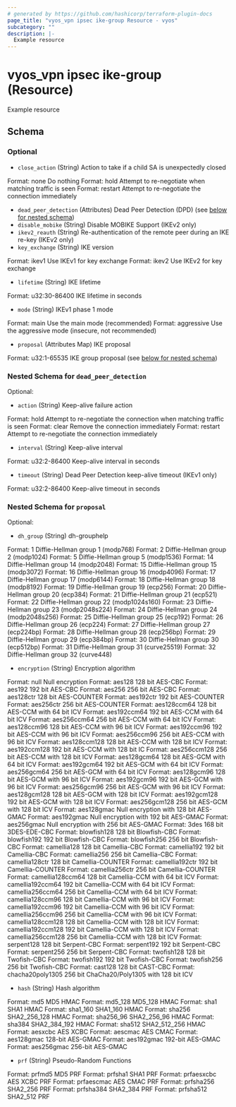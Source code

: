 ```yaml
---
# generated by https://github.com/hashicorp/terraform-plugin-docs
page_title: "vyos_vpn ipsec ike-group Resource - vyos"
subcategory: ""
description: |-
  Example resource
---
```


# vyos_vpn ipsec ike-group (Resource)

Example resource



<!-- schema generated by tfplugindocs -->
## Schema

### Optional

- `close_action` (String) Action to take if a child SA is unexpectedly closed

Format: none
Do nothing
Format: hold
Attempt to re-negotiate when matching traffic is seen
Format: restart
Attempt to re-negotiate the connection immediately
- `dead_peer_detection` (Attributes) Dead Peer Detection (DPD) (see [below for nested schema](#nestedatt--dead_peer_detection))
- `disable_mobike` (String) Disable MOBIKE Support (IKEv2 only)
- `ikev2_reauth` (String) Re-authentication of the remote peer during an IKE re-key (IKEv2 only)
- `key_exchange` (String) IKE version

Format: ikev1
Use IKEv1 for key exchange
Format: ikev2
Use IKEv2 for key exchange
- `lifetime` (String) IKE lifetime

Format: u32:30-86400
IKE lifetime in seconds
- `mode` (String) IKEv1 phase 1 mode

Format: main
Use the main mode (recommended)
Format: aggressive
Use the aggressive mode (insecure, not recommended)
- `proposal` (Attributes Map) IKE proposal

Format: u32:1-65535
IKE group proposal (see [below for nested schema](#nestedatt--proposal))

<a id="nestedatt--dead_peer_detection"></a>
### Nested Schema for `dead_peer_detection`

Optional:

- `action` (String) Keep-alive failure action

Format: hold
Attempt to re-negotiate the connection when matching traffic is seen
Format: clear
Remove the connection immediately
Format: restart
Attempt to re-negotiate the connection immediately
- `interval` (String) Keep-alive interval

Format: u32:2-86400
Keep-alive interval in seconds
- `timeout` (String) Dead Peer Detection keep-alive timeout (IKEv1 only)

Format: u32:2-86400
Keep-alive timeout in seconds


<a id="nestedatt--proposal"></a>
### Nested Schema for `proposal`

Optional:

- `dh_group` (String) dh-grouphelp

Format: 1
Diffie-Hellman group 1 (modp768)
Format: 2
Diffie-Hellman group 2 (modp1024)
Format: 5
Diffie-Hellman group 5 (modp1536)
Format: 14
Diffie-Hellman group 14 (modp2048)
Format: 15
Diffie-Hellman group 15 (modp3072)
Format: 16
Diffie-Hellman group 16 (modp4096)
Format: 17
Diffie-Hellman group 17 (modp6144)
Format: 18
Diffie-Hellman group 18 (modp8192)
Format: 19
Diffie-Hellman group 19 (ecp256)
Format: 20
Diffie-Hellman group 20 (ecp384)
Format: 21
Diffie-Hellman group 21 (ecp521)
Format: 22
Diffie-Hellman group 22 (modp1024s160)
Format: 23
Diffie-Hellman group 23 (modp2048s224)
Format: 24
Diffie-Hellman group 24 (modp2048s256)
Format: 25
Diffie-Hellman group 25 (ecp192)
Format: 26
Diffie-Hellman group 26 (ecp224)
Format: 27
Diffie-Hellman group 27 (ecp224bp)
Format: 28
Diffie-Hellman group 28 (ecp256bp)
Format: 29
Diffie-Hellman group 29 (ecp384bp)
Format: 30
Diffie-Hellman group 30 (ecp512bp)
Format: 31
Diffie-Hellman group 31 (curve25519)
Format: 32
Diffie-Hellman group 32 (curve448)
- `encryption` (String) Encryption algorithm

Format: null
Null encryption
Format: aes128
128 bit AES-CBC
Format: aes192
192 bit AES-CBC
Format: aes256
256 bit AES-CBC
Format: aes128ctr
128 bit AES-COUNTER
Format: aes192ctr
192 bit AES-COUNTER
Format: aes256ctr
256 bit AES-COUNTER
Format: aes128ccm64
128 bit AES-CCM with 64 bit ICV
Format: aes192ccm64
192 bit AES-CCM with 64 bit ICV
Format: aes256ccm64
256 bit AES-CCM with 64 bit ICV
Format: aes128ccm96
128 bit AES-CCM with 96 bit ICV
Format: aes192ccm96
192 bit AES-CCM with 96 bit ICV
Format: aes256ccm96
256 bit AES-CCM with 96 bit ICV
Format: aes128ccm128
128 bit AES-CCM with 128 bit ICV
Format: aes192ccm128
192 bit AES-CCM with 128 bit IC
Format: aes256ccm128
256 bit AES-CCM with 128 bit ICV
Format: aes128gcm64
128 bit AES-GCM with 64 bit ICV
Format: aes192gcm64
192 bit AES-GCM with 64 bit ICV
Format: aes256gcm64
256 bit AES-GCM with 64 bit ICV
Format: aes128gcm96
128 bit AES-GCM with 96 bit ICV
Format: aes192gcm96
192 bit AES-GCM with 96 bit ICV
Format: aes256gcm96
256 bit AES-GCM with 96 bit ICV
Format: aes128gcm128
128 bit AES-GCM with 128 bit ICV
Format: aes192gcm128
192 bit AES-GCM with 128 bit ICV
Format: aes256gcm128
256 bit AES-GCM with 128 bit ICV
Format: aes128gmac
Null encryption with 128 bit AES-GMAC
Format: aes192gmac
Null encryption with 192 bit AES-GMAC
Format: aes256gmac
Null encryption with 256 bit AES-GMAC
Format: 3des
168 bit 3DES-EDE-CBC
Format: blowfish128
128 bit Blowfish-CBC
Format: blowfish192
192 bit Blowfish-CBC
Format: blowfish256
256 bit Blowfish-CBC
Format: camellia128
128 bit Camellia-CBC
Format: camellia192
192 bit Camellia-CBC
Format: camellia256
256 bit Camellia-CBC
Format: camellia128ctr
128 bit Camellia-COUNTER
Format: camellia192ctr
192 bit Camellia-COUNTER
Format: camellia256ctr
256 bit Camellia-COUNTER
Format: camellia128ccm64
128 bit Camellia-CCM with 64 bit ICV
Format: camellia192ccm64
192 bit Camellia-CCM with 64 bit ICV
Format: camellia256ccm64
256 bit Camellia-CCM with 64 bit ICV
Format: camellia128ccm96
128 bit Camellia-CCM with 96 bit ICV
Format: camellia192ccm96
192 bit Camellia-CCM with 96 bit ICV
Format: camellia256ccm96
256 bit Camellia-CCM with 96 bit ICV
Format: camellia128ccm128
128 bit Camellia-CCM with 128 bit ICV
Format: camellia192ccm128
192 bit Camellia-CCM with 128 bit ICV
Format: camellia256ccm128
256 bit Camellia-CCM with 128 bit ICV
Format: serpent128
128 bit Serpent-CBC
Format: serpent192
192 bit Serpent-CBC
Format: serpent256
256 bit Serpent-CBC
Format: twofish128
128 bit Twofish-CBC
Format: twofish192
192 bit Twofish-CBC
Format: twofish256
256 bit Twofish-CBC
Format: cast128
128 bit CAST-CBC
Format: chacha20poly1305
256 bit ChaCha20/Poly1305 with 128 bit ICV
- `hash` (String) Hash algorithm

Format: md5
MD5 HMAC
Format: md5_128
MD5_128 HMAC
Format: sha1
SHA1 HMAC
Format: sha1_160
SHA1_160 HMAC
Format: sha256
SHA2_256_128 HMAC
Format: sha256_96
SHA2_256_96 HMAC
Format: sha384
SHA2_384_192 HMAC
Format: sha512
SHA2_512_256 HMAC
Format: aesxcbc
AES XCBC
Format: aescmac
AES CMAC
Format: aes128gmac
128-bit AES-GMAC
Format: aes192gmac
192-bit AES-GMAC
Format: aes256gmac
256-bit AES-GMAC
- `prf` (String) Pseudo-Random Functions

Format: prfmd5
MD5 PRF
Format: prfsha1
SHA1 PRF
Format: prfaesxcbc
AES XCBC PRF
Format: prfaescmac
AES CMAC PRF
Format: prfsha256
SHA2_256 PRF
Format: prfsha384
SHA2_384 PRF
Format: prfsha512
SHA2_512 PRF
